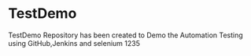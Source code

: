 # TestDemo
TestDemo Repository has been created to Demo the Automation Testing using GitHub,Jenkins and selenium 
1235
